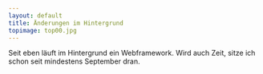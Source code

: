 ```yaml
---
layout: default
title: Änderungen im Hintergrund
topimage: top00.jpg
---
```


Seit eben läuft im Hintergrund ein Webframework. Wird auch Zeit, sitze ich schon seit mindestens September dran.
